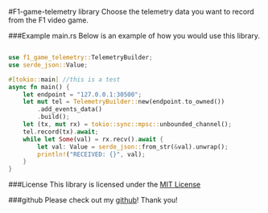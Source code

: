#F1-game-telemetry library
Choose the telemetry data you want to record from the F1 video game.

###Example main.rs
Below is an example of how you would use this library.

```rust

use f1_game_telemetry::TelemetryBuilder;
use serde_json::Value;

#[tokio::main] //this is a test
async fn main() {
    let endpoint = "127.0.0.1:30500";
    let mut tel = TelemetryBuilder::new(endpoint.to_owned())
        .add_events_data()
        .build();
    let (tx, mut rx) = tokio::sync::mpsc::unbounded_channel();
    tel.record(tx).await;
    while let Some(val) = rx.recv().await {
        let val: Value = serde_json::from_str(&val).unwrap();
        println!("RECEIVED: {}", val);
    }
}

```

###License
This library is licensed under the [MIT License](https://opensource.org/licenses/MIT)

###github
Please check out my [github](https://github.com/bwintertkb)! Thank you!
